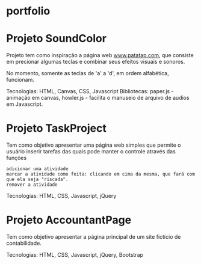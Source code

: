 # portfolio

# Projeto SoundColor 

Projeto tem como inspiração a página web www.patatap.com, que consiste em precionar algumas teclas e combinar seus 
efeitos visuais e sonoros.

No momento, somente as teclas de 'a' a 'd', em ordem alfabética, funcionam.

Tecnologias: HTML, Canvas, CSS, Javascript
Bibliotecas: 
	paper.js - animação em canvas, 
	howler.js - facilita o manuseio de arquivo de audios em Javascript.


# Projeto TaskProject


Tem como objetivo apresentar uma página web simples que permite o usuário inserir tarefas das quais pode manter o controle através das funções

    adicionar uma atividade
    marcar a atividade como feita: clicando em cima da mesma, que fará com que ela seja "riscada".
    remover a atividade

Tecnologias: HTML, CSS, Javascript, jQuery

# Projeto AccountantPage


Tem como objetivo apresentar a página principal de um site fictício de contabilidade.

Tecnologias: HTML, CSS, Javascript, jQuery, Bootstrap
